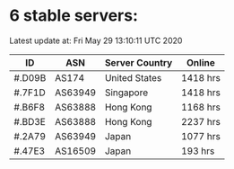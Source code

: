 # 6 stable servers:

Latest update at: Fri May 29 13:10:11 UTC 2020

| ID | ASN | Server Country | Online |
| -- | --- | -------------- | ------ |
| #.D09B | AS174 | United States | 1418 hrs |
| #.7F1D | AS63949 | Singapore | 1418 hrs |
| #.B6F8 | AS63888 | Hong Kong | 1168 hrs |
| #.BD3E | AS63888 | Hong Kong | 2237 hrs |
| #.2A79 | AS63949 | Japan | 1077 hrs |
| #.47E3 | AS16509 | Japan | 193 hrs |


